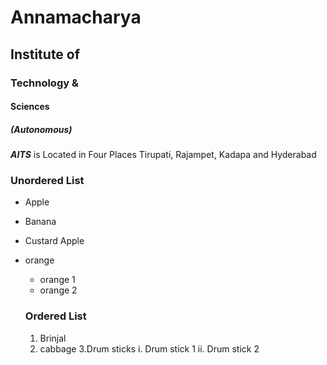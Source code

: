 # Annamacharya
## Institute of
### Technology &
#### Sciences
##### (Autonomous)

***AITS*** is Located in Four Places Tirupati, Rajampet, Kadapa and Hyderabad

### Unordered List
* Apple
* Banana
* Custard Apple
* orange
   *  orange 1
   *  orange 2
   
   ### Ordered List
   1. Brinjal
   2. cabbage
   3.Drum sticks
    i. Drum stick 1
    ii. Drum stick 2
